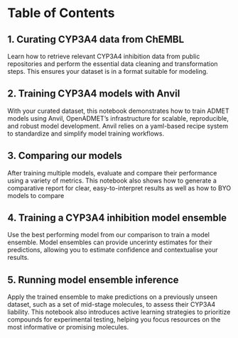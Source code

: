 # Table of Contents


## 1. Curating CYP3A4 data from ChEMBL
Learn how to retrieve relevant CYP3A4 inhibition data from public repositories and perform the essential data cleaning and transformation steps. This ensures your dataset is in a format suitable for modeling.

## 2. Training CYP3A4 models with Anvil
With your curated dataset, this notebook demonstrates how to train ADMET models using Anvil, OpenADMET’s infrastructure for scalable, reproducible, and robust model development. Anvil relies on a yaml-based recipe system to standardize and simplify model training workflows.

## 3. Comparing our models
After training multiple models, evaluate and compare their performance using a variety of metrics. This notebook also shows how to generate a comparative report for clear, easy-to-interpret results as well as how to BYO models to compare

## 4. Training a CYP3A4 inhibition model ensemble
Use the best performing model from our comparison to train a model ensemble. Model ensembles can provide uncerinty estimates for their predictions, allowing you to estimate confidence and contextualise your results.

## 5. Running model ensemble inference
Apply the trained ensemble to make predictions on a previously unseen dataset, such as a set of mid-stage molecules, to assess their CYP3A4 liability. This notebook also introduces active learning strategies to prioritize compounds for experimental testing, helping you focus resources on the most informative or promising molecules.